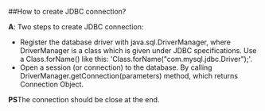 ##How to create JDBC connection?

**A**: Two steps to create JDBC connection:  
* Register the database driver with java.sql.DriverManager, where DriverManager is a class which is given under JDBC specifications. 
Use a Class.forName() like this: 'Class.forName("com.mysql.jdbc.Driver");'.   
* Open a session (or connection) to the database. By calling DriverManager.getConnection(parameters) method, which returns Connection Object. 

**PS**The connection should be close at the end. 
